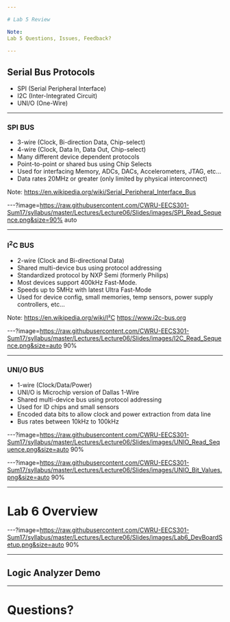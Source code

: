 ```yaml
---

# Lab 5 Review

Note:
Lab 5 Questions, Issues, Feedback?

---
```


## Serial Bus Protocols

* SPI (Serial Peripheral Interface)
* I2C (Inter-Integrated Circuit)
* UNI/O (One-Wire)

---

### SPI BUS

* 3-wire (Clock, Bi-direction Data, Chip-select)
* 4-wire (Clock, Data In, Data Out, Chip-select)
* Many different device dependent protocols
* Point-to-point or shared bus using Chip Selects
* Used for interfacing Memory, ADCs, DACs, Accelerometers, JTAG, etc...
* Data rates 20MHz or greater (only limited by physical interconnect)

Note:
https://en.wikipedia.org/wiki/Serial_Peripheral_Interface_Bus

---?image=https://raw.githubusercontent.com/CWRU-EECS301-Sum17/syllabus/master/Lectures/Lecture06/Slides/images/SPI_Read_Sequence.png&size=90% auto

---

### I<sup>2</sup>C BUS

* 2-wire (Clock and Bi-directional Data)
* Shared multi-device bus using protocol addressing
* Standardized protocol by NXP Semi (formerly Philips)
* Most devices support 400kHz Fast-Mode.
* Speeds up to 5MHz with latest Ultra Fast-Mode
* Used for device config, small memories, temp sensors, power supply controllers, etc...

Note:
https://en.wikipedia.org/wiki/I²C
https://www.i2c-bus.org

---?image=https://raw.githubusercontent.com/CWRU-EECS301-Sum17/syllabus/master/Lectures/Lecture06/Slides/images/I2C_Read_Sequence.png&size=auto 90%

---

### UNI/O BUS

* 1-wire (Clock/Data/Power)
* UNI/O is Microchip version of Dallas 1-Wire
* Shared multi-device bus using protocol addressing
* Used for ID chips and small sensors
* Encoded data bits to allow clock and power extraction from data line
* Bus rates between 10kHz to 100kHz

---?image=https://raw.githubusercontent.com/CWRU-EECS301-Sum17/syllabus/master/Lectures/Lecture06/Slides/images/UNIO_Read_Sequence.png&size=auto 90%

---?image=https://raw.githubusercontent.com/CWRU-EECS301-Sum17/syllabus/master/Lectures/Lecture06/Slides/images/UNIO_Bit_Values.png&size=auto 90%

---

# Lab 6 Overview

---?image=https://raw.githubusercontent.com/CWRU-EECS301-Sum17/syllabus/master/Lectures/Lecture06/Slides/images/Lab6_DevBoardSetup.png&size=auto 90%

---

## Logic Analyzer Demo

---

# Questions?